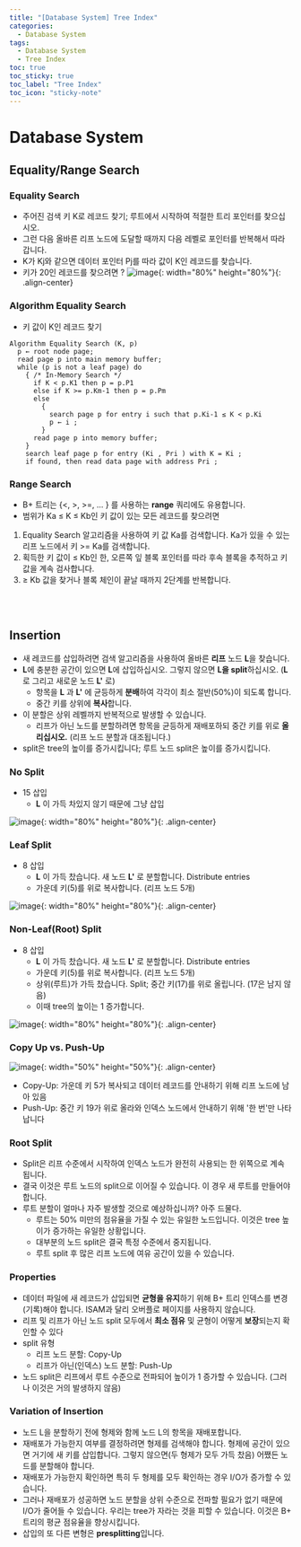 ```yaml
---
title: "[Database System] Tree Index"
categories:
  - Database System
tags:
  - Database System
  - Tree Index
toc: true
toc_sticky: true
toc_label: "Tree Index"
toc_icon: "sticky-note"
---
```


# Database System

## Equality/Range Search

### Equality Search

- 주어진 검색 키 K로 레코드 찾기; 루트에서 시작하여 적절한 트리 포인터를 찾으십시오.
- 그런 다음 올바른 리프 노드에 도달할 때까지 다음 레벨로 포인터를 반복해서 따라갑니다.
- K가 Kj와 같으면 데이터 포인터 Pj를 따라 값이 K인 레코드를 찾습니다.
- 키가 20인 레코드를 찾으려면 ?
![image](https://user-images.githubusercontent.com/55765292/140866239-b333a33f-7b7a-46f2-9b03-27a2d6045a40.png){: width="80%" height="80%"}{: .align-center}

### Algorithm Equality Search

- 키 값이 K인 레코드 찾기

```
Algorithm Equality Search (K, p)
  p ← root node page;
  read page p into main memory buffer;      
  while (p is not a leaf page) do
    { /* In-Memory Search */
      if K < p.K1 then p = p.P1
      else if K >= p.Km-1 then p = p.Pm
      else
        {
          search page p for entry i such that p.Ki-1 ≤ K < p.Ki
          p ← i ;
        }
      read page p into memory buffer;
    }
    search leaf page p for entry (Ki , Pri ) with K = Ki ;  
    if found, then read data page with address Pri ;
```

### Range Search

- B+ 트리는 {<, >, >=, ... } 를 사용하는 **range** 쿼리에도 유용합니다.
- 범위가 Ka ≤ K ≤ Kb인 키 값이 있는 모든 레코드를 찾으려면

1. Equality Search 알고리즘을 사용하여 키 값 Ka를 검색합니다. Ka가 있을 수 있는 리프 노드에서 키 >= Ka를 검색합니다.
2. 획득한 키 값이 ≤ Kb인 한, 오른쪽 잎 블록 포인터를 따라 후속 블록을 추적하고 키 값을 계속 검사합니다.
3. ≥ Kb 값을 찾거나 블록 체인이 끝날 때까지 2단계를 반복합니다.

<br>
<br>

## Insertion

- 새 레코드를 삽입하려면 검색 알고리즘을 사용하여 올바른 **리프** 노드 **L**을 찾습니다.
- **L**에 충분한 공간이 있으면 **L**에 삽입하십시오. 그렇지 않으면 **L을 split**하십시오. (**L**로 그리고 새로운 노드 **L'** 로)
  - 항목을 **L** 과 **L'** 에 균등하게 **분배**하여 각각이 최소 절반(50%)이 되도록 합니다.
  - 중간 키를 상위에 **복사**합니다.
- 이 분할은 상위 레벨까지 반복적으로 발생할 수 있습니다.
  - 리프가 아닌 노드를 분할하려면 항목을 균등하게 재배포하되 중간 키를 위로 **올리십시오.** (리프 노드 분할과 대조됩니다.)
- split은 tree의 높이를 증가시킵니다; 루트 노드 split은 높이를 증가시킵니다.

### No Split

- 15 삽입
  - **L** 이 가득 차있지 않기 때문에 그냥 삽입

![image](https://user-images.githubusercontent.com/55765292/140867882-7b525f06-15f0-432c-a366-3aefe9367c13.png){: width="80%" height="80%"}{: .align-center}

### Leaf Split

- 8 삽입
  - **L** 이 가득 찼습니다. 새 노드 **L'** 로 분할합니다. Distribute entries
  - 가운데 키(5)를 위로 복사합니다. (리프 노드 5개)

![image](https://user-images.githubusercontent.com/55765292/140868147-8de60e0d-7e8c-4c34-9819-2adc293a0eaf.png){: width="80%" height="80%"}{: .align-center}

### Non-Leaf(Root) Split

- 8 삽입
  - **L** 이 가득 찼습니다. 새 노드 **L'** 로 분할합니다. Distribute entries
  - 가운데 키(5)를 위로 복사합니다. (리프 노드 5개)
  - 상위(루트)가 가득 찼습니다. Split; 중간 키(17)를 위로 올립니다. (17은 남지 않음)
  - 이때 tree의 높이는 1 증가합니다.

![image](https://user-images.githubusercontent.com/55765292/140868389-ee702d62-da39-4972-b348-2d92fd355b34.png){: width="80%" height="80%"}{: .align-center}

### Copy Up vs. Push-Up

![image](https://user-images.githubusercontent.com/55765292/140868580-594238ec-d41c-4502-91af-cd7f20620bd3.png){: width="50%" height="50%"}{: .align-center}

- Copy-Up: 가운데 키 5가 복사되고 데이터 레코드를 안내하기 위해 리프 노드에 남아 있음
- Push-Up: 중간 키 19가 위로 올라와 인덱스 노드에서 안내하기 위해 '한 번'만 나타납니다

### Root Split

- Split은 리프 수준에서 시작하여 인덱스 노드가 완전히 사용되는 한 위쪽으로 계속됩니다.
- 결국 이것은 루트 노드의 split으로 이어질 수 있습니다. 이 경우 새 루트를 만들어야 합니다.
- 루트 분할이 얼마나 자주 발생할 것으로 예상하십니까? 아주 드물다.
  - 루트는 50% 미만의 점유율을 가질 수 있는 유일한 노드입니다. 이것은 tree 높이가 증가하는 유일한 상황입니다.
  - 대부분의 노드 split은 결국 특정 수준에서 중지됩니다.
  - 루트 split 후 많은 리프 노드에 여유 공간이 있을 수 있습니다.

### Properties

- 데이터 파일에 새 레코드가 삽입되면 **균형을 유지**하기 위해 B+ 트리 인덱스를 변경(기록)해야 합니다. ISAM과 달리 오버플로 페이지를 사용하지 않습니다.
- 리프 및 리프가 아닌 노드 split 모두에서 **최소 점유** 및 균형이 어떻게 **보장**되는지 확인할 수 있다
- split 유형
  - 리프 노드 분할: Copy-Up
  - 리프가 아닌(인덱스) 노드 분할: Push-Up
- 노드 split은 리프에서 루트 수준으로 전파되어 높이가 1 증가할 수 있습니다. (그러나 이것은 거의 발생하지 않음)

### Variation of Insertion

- 노드 L을 분할하기 전에 형제와 함께 노드 L의 항목을 재배포합니다.
- 재배포가 가능한지 여부를 결정하려면 형제를 검색해야 합니다. 형제에 공간이 있으면 거기에 새 키를 삽입합니다. 그렇지 않으면(두 형제가 모두 가득 찼음) 어쨌든 노드를 분할해야 합니다.
- 재배포가 가능한지 확인하면 특히 두 형제를 모두 확인하는 경우 I/O가 증가할 수 있습니다.
- 그러나 재배포가 성공하면 노드 분할을 상위 수준으로 전파할 필요가 없기 때문에 I/O가 줄어들 수 있습니다. 우리는 tree가 자라는 것을 피할 수 있습니다. 이것은 B+ 트리의 평균 점유율을 향상시킵니다.
- 삽입의 또 다른 변형은 **presplitting**입니다.

